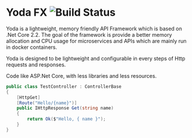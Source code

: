 # Yoda FX ![Build Status](https://ci.appveyor.com/api/projects/status/github/secavdar/yoda?branch=master&svg=true)

Yoda is a lightweight, memory friendly API Framework which is based on .Net Core 2.2. The goal of the framework is provide a better memory allocation and CPU usage for microservices and APIs which are mainly run in docker containers.

Yoda is designed to be lightweight and configurable in every steps of Http requests and responses.

Code like ASP.Net Core, with less libraries and less resources.

```csharp
public class TestController : ControllerBase
{
    [HttpGet]
    [Route("Hello/{name}")]
    public IHttpResponse Get(string name)
    {
        return Ok($"Hello, { name }");
    }
}
```

